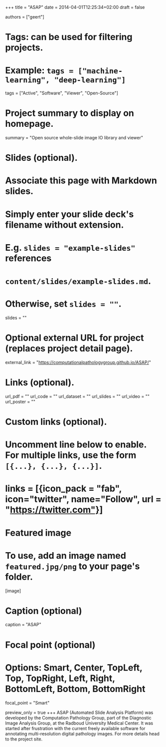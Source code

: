 +++
title = "ASAP"
date = 2014-04-01T12:25:34+02:00
draft = false

authors = ["geert"]

# Tags: can be used for filtering projects.
# Example: `tags = ["machine-learning", "deep-learning"]`
tags = ["Active", "Software", "Viewer", "Open-Source"]

# Project summary to display on homepage.
summary = "Open source whole-slide image IO library and viewer"

# Slides (optional).
#   Associate this page with Markdown slides.
#   Simply enter your slide deck's filename without extension.
#   E.g. `slides = "example-slides"` references 
#   `content/slides/example-slides.md`.
#   Otherwise, set `slides = ""`.
slides = ""

# Optional external URL for project (replaces project detail page).
external_link = "https://computationalpathologygroup.github.io/ASAP/"

# Links (optional).
url_pdf = ""
url_code = ""
url_dataset = ""
url_slides = ""
url_video = ""
url_poster = ""

# Custom links (optional).
#   Uncomment line below to enable. For multiple links, use the form `[{...}, {...}, {...}]`.
# links = [{icon_pack = "fab", icon="twitter", name="Follow", url = "https://twitter.com"}]

# Featured image
# To use, add an image named `featured.jpg/png` to your page's folder. 
[image]
  # Caption (optional)
  caption = "ASAP"

  # Focal point (optional)
  # Options: Smart, Center, TopLeft, Top, TopRight, Left, Right, BottomLeft, Bottom, BottomRight
  focal_point = "Smart"
  
  preview_only = true
+++
ASAP (Automated Slide Analysis Platform) was developed by the Computation Pathology Group, part of the Diagnostic Image Analysis Group, at the Radboud University Medical Center. It was started after frustration with the current freely available software for annotating multi-resolution digital pathology images. For more details head to the project site.